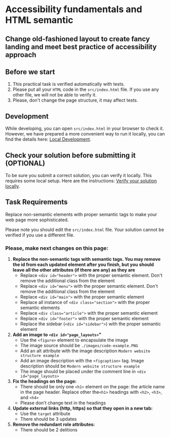 # Accessibility fundamentals and HTML semantic

## Change old-fashioned layout to create fancy landing and meet best practice of accessibility approach

## Before we start

1.	This practical task is verified automatically with tests.
2.	Please put all your `HTML` code in the `src/index.html` file. If you use any other file, we will not be able to verify it.
3. Please, don't change the page structure, it may affect tests.

## Development

While developing, you can open `src/index.html` in your browser to check it. However, we have prepared a more convenient way to run it locally, you can find the details here: [Local Development](https://gitlab.com/gap-bs-front-end-autocode-documents/autocode-documents/-/blob/main/docs/LocalDevelopment.md).

## Check your solution before submitting it (OPTIONAL)

To be sure you submit a correct solution, you can verify it locally. This requires some local setup. Here are the instructions: [Verify your solution locally](https://gitlab.com/gap-bs-front-end-autocode-documents/autocode-documents/-/blob/main/docs/VerifySolutionLocally.md).

## Task Requirements

Replace non-semantic elements with proper semantic tags to make your web page more sophisticated. 

Please note you should edit the `src/index.html` file. Your solution cannot be verified if you use a different file. 


### Please, make next changes on this page:

1. **Replace the non-semantic tags with semantic tags. You may remove the id from each updated element after you finish, but you should leave all the other attributes (if there are any) as they are**
    - Replace `<div id="header">` with the proper semantic element. Don't remove the additional class from the element
    - Replace `<div id="menu">` with the proper semantic element. Don't remove the additional class from the element
    - Replace `<div id="main">` with the proper semantic element
    - Replace all instance of `<div class="section">` with the proper semantic elements
    - Replace `<div class="article">` with the proper semantic element
    - Replace `<div id="footer">` with the proper semantic element
    - Replace the sidebar (`<div id="sidebar">`) with the proper semantic element
2. **Add an image to `<div id="page_layouts>`"**
    - Use the `<figure>` element to encapsulate the image
    - The image source should be `./images/code-example.PNG`
    - Add an alt attribute with the image description `Modern website structure example`
    - Add an image description with the `<figcaption>` tag. Image description should be `Modern website structure example`
    - The image should be placed under the comment line in `<div id="page_layouts>`
3. **Fix the headings on the page:**
    - There should be only one `<h1>` element on the page: the article name in the page header. Replace other the`<h1>` headings with `<h2>`, `<h3>`, and `<h4>`
    - Please don't change text in the headings
4. **Update external links (http, https) so that they open in a new tab:**
    - Use the `target` attribute
    - There should be 3 updates
5. **Remove the redundant role attributes:**
    - There should be 2 delitions
